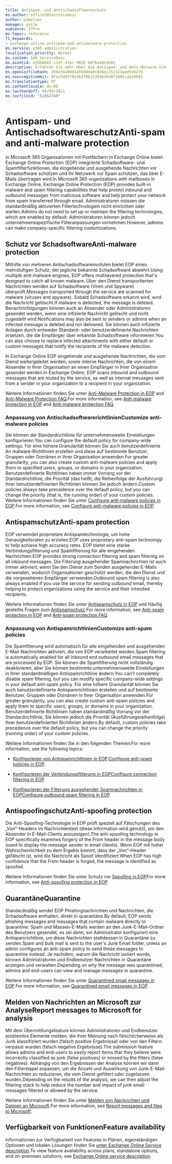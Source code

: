 ```yaml
---
title: Antispam- und Antischadsoftwareschutz
ms.author: office365servicedesc
author: pamelaar
manager: gailw
audience: ITPro
ms.topic: reference
f1_keywords:
- exchange-online-antispam-and-antimalware-protection
ms.service: o365-administration
localization_priority: Normal
ms.custom: Adm_ServiceDesc
ms.assetid: e3d68b82-114f-43ec-9026-b076a4dc4e02
description: Erfahren Sie mehr über die Antispam- und Anti-Malware-Schutzfeatures, die in Microsoft 365 Organisationen mit Exchange Online verfügbar sind.
ms.openlocfilehash: 2b8e34a00d14f6d9da0c834dc251321aed5eb279
ms.sourcegitcommit: 9fac5d9579e3b370b15384b36d0f1805cab20065
ms.translationtype: MT
ms.contentlocale: de-DE
ms.lasthandoff: 04/09/2021
ms.locfileid: "51652749"
---
```

# <a name="anti-spam-and-anti-malware-protection"></a><span data-ttu-id="91531-103">Antispam- und Antischadsoftwareschutz</span><span class="sxs-lookup"><span data-stu-id="91531-103">Anti-spam and anti-malware protection</span></span>

<span data-ttu-id="91531-104">In Microsoft 365 Organisationen mit Postfächern in Exchange Online bietet Exchange Online Protection (EOP) integrierte Schadsoftware- und Spamfilterfunktionen, die eingehende und ausgehende Nachrichten vor Schadsoftware schützen und Ihr Netzwerk vor Spam schützen, das über E-Mails übertragen wird.</span><span class="sxs-lookup"><span data-stu-id="91531-104">In Microsoft 365 organizations with mailboxes in Exchange Online, Exchange Online Protection (EOP) provides built-in malware and spam filtering capabilities that help protect inbound and outbound messages from malicious software and help protect your network from spam transferred through email.</span></span> <span data-ttu-id="91531-105">Administratoren müssen die standardmäßig aktivierten Filtertechnologien nicht einrichten oder warten.</span><span class="sxs-lookup"><span data-stu-id="91531-105">Admins do not need to set up or maintain the filtering technologies, which are enabled by default.</span></span> <span data-ttu-id="91531-106">Administratoren können jedoch unternehmensspezifische Filteranpassungen vornehmen.</span><span class="sxs-lookup"><span data-stu-id="91531-106">However, admins can make company-specific filtering customizations.</span></span>

## <a name="anti-malware-protection"></a><span data-ttu-id="91531-107">Schutz vor Schadsoftware</span><span class="sxs-lookup"><span data-stu-id="91531-107">Anti-malware protection</span></span>

<span data-ttu-id="91531-108">Mithilfe von mehreren Antischadsoftwaremodulen bietet EOP einen mehrstufigen Schutz, der jegliche bekannte Schadsoftware abwehrt.</span><span class="sxs-lookup"><span data-stu-id="91531-108">Using multiple anti-malware engines, EOP offers multilayered protection that's designed to catch all known malware.</span></span> <span data-ttu-id="91531-109">Über den Dienst transportierten Nachrichten werden auf Schadsoftware (Viren und Spyware) überprüft.</span><span class="sxs-lookup"><span data-stu-id="91531-109">Messages transported through the service are scanned for malware (viruses and spyware).</span></span> <span data-ttu-id="91531-110">Sobald Schadsoftware erkannt wird, wird die Nachricht gelöscht.</span><span class="sxs-lookup"><span data-stu-id="91531-110">If malware is detected, the message is deleted.</span></span> <span data-ttu-id="91531-111">Benachrichtigungen können auch an Absender oder Administratoren gesendet werden, wenn eine infizierte Nachricht gelöscht und nicht zugestellt wird.</span><span class="sxs-lookup"><span data-stu-id="91531-111">Notifications may also be sent to senders or admins when an infected message is deleted and not delivered.</span></span> <span data-ttu-id="91531-112">Sie können auch infizierte Anlagen durch entweder Standard- oder benutzerdefinierte Nachrichten ersetzen, die die Empfänger über erkannte Schadsoftware informieren.</span><span class="sxs-lookup"><span data-stu-id="91531-112">You can also choose to replace infected attachments with either default or custom messages that notify the recipients of the malware detection.</span></span>

<span data-ttu-id="91531-113">In Exchange Online EOP eingehende und ausgehende Nachrichten, die vom Dienst weitergeleitet werden, sowie interne Nachrichten, die von einem Absender in Ihrer Organisation an einen Empfänger in Ihrer Organisation gesendet werden.</span><span class="sxs-lookup"><span data-stu-id="91531-113">In Exchange Online, EOP scans inbound and outbound messages that are routed by the service, as well as internal messages sent from a sender in your organization to a recipient in your organization.</span></span>

<span data-ttu-id="91531-114">Weitere Informationen finden Sie unter [Anti-Malware Protection in EOP](/microsoft-365/security/office-365-security/anti-malware-protection) and [Anti-Malware Protection FAQ](/microsoft-365/security/office-365-security/anti-malware-protection-faq-eop).</span><span class="sxs-lookup"><span data-stu-id="91531-114">For more information, see [Anti-malware protection in EOP](/microsoft-365/security/office-365-security/anti-malware-protection) and [Anti-malware protection FAQ](/microsoft-365/security/office-365-security/anti-malware-protection-faq-eop).</span></span>

### <a name="customize-anti-malware-policies"></a><span data-ttu-id="91531-115">Anpassung von Antischadsoftwarerichtlinien</span><span class="sxs-lookup"><span data-stu-id="91531-115">Customize anti-malware policies</span></span>

<span data-ttu-id="91531-116">Sie können die Standardrichtlinie für unternehmensweite Einstellungen konfigurieren.</span><span class="sxs-lookup"><span data-stu-id="91531-116">You can configure the default policy for company-wide settings.</span></span> <span data-ttu-id="91531-117">Für eine höhere Granularität können Sie auch benutzerdefinierte An malware-Richtlinien erstellen und diese auf bestimmte Benutzer, Gruppen oder Domänen in Ihrer Organisation anwenden.</span><span class="sxs-lookup"><span data-stu-id="91531-117">For greater granularity, you can also create custom anti-malware policies and apply them to specified users, groups, or domains in your organization.</span></span> <span data-ttu-id="91531-118">Benutzerdefinierte Richtlinien haben immer Vorrang vor der Standardrichtlinie, die Priorität (das heißt, die Reihenfolge der Ausführung) Ihrer benutzerdefinierten Richtlinien können Sie jedoch ändern.</span><span class="sxs-lookup"><span data-stu-id="91531-118">Custom policies always take precedence over the default policy, but you can change the priority (that is, the running order) of your custom policies.</span></span> <span data-ttu-id="91531-119">Weitere Informationen finden Sie unter [Configure anti-malware policies in EOP](/microsoft-365/security/office-365-security/configure-anti-malware-policies).</span><span class="sxs-lookup"><span data-stu-id="91531-119">For more information, see [Configure anti-malware policies in EOP](/microsoft-365/security/office-365-security/configure-anti-malware-policies).</span></span>

## <a name="anti-spam-protection"></a><span data-ttu-id="91531-120">Antispamschutz</span><span class="sxs-lookup"><span data-stu-id="91531-120">Anti-spam protection</span></span>

<span data-ttu-id="91531-121">EOP verwendet proprietäre Antispamtechnologie, um hohe Genauigkeitsraten zu erzielen.</span><span class="sxs-lookup"><span data-stu-id="91531-121">EOP uses proprietary anti-spam technology to help achieve high accuracy rates.</span></span> <span data-ttu-id="91531-122">EOP bietet eine starke Verbindungsfilterung und Spamfilterung für alle eingehenden Nachrichten.</span><span class="sxs-lookup"><span data-stu-id="91531-122">EOP provides strong connection filtering and spam filtering on all inbound messages.</span></span> <span data-ttu-id="91531-123">Die Filterung ausgehender Spamnachrichten ist auch immer aktiviert, wenn Sie den Dienst zum Senden ausgehender E-Mails verwenden, wodurch Organisationen geschützt werden, die den Dienst und die vorgesehenen Empfänger verwenden.</span><span class="sxs-lookup"><span data-stu-id="91531-123">Outbound spam filtering is also always enabled if you use the service for sending outbound email, thereby helping to protect organizations using the service and their intended recipients.</span></span>

<span data-ttu-id="91531-124">Weitere Informationen finden Sie unter [Antispamschutz in EOP](/microsoft-365/security/office-365-security/anti-spam-protection) und Häufig gestellte Fragen zum [Antispamschutz](/microsoft-365/security/office-365-security/anti-spam-protection-faq).</span><span class="sxs-lookup"><span data-stu-id="91531-124">For more information, see [Anti-spam protection in EOP](/microsoft-365/security/office-365-security/anti-spam-protection) and [Anti-spam protection FAQ](/microsoft-365/security/office-365-security/anti-spam-protection-faq).</span></span>

### <a name="customize-anti-spam-policies"></a><span data-ttu-id="91531-125">Anpassung von Antispamrichtlinien</span><span class="sxs-lookup"><span data-stu-id="91531-125">Customize anti-spam policies</span></span>

<span data-ttu-id="91531-126">Die Spamfilterung wird automatisch für alle eingehenden und ausgehenden E-Mail-Nachrichten aktiviert, die von EOP verarbeitet werden.</span><span class="sxs-lookup"><span data-stu-id="91531-126">Spam filtering is automatically enabled for all inbound and outbound email messages that are processed by EOP.</span></span> <span data-ttu-id="91531-127">Sie können die Spamfilterung nicht vollständig deaktivieren, aber Sie können bestimmte unternehmensweite Einstellungen in Ihrer standardmäßigen Antispamrichtlinie ändern.</span><span class="sxs-lookup"><span data-stu-id="91531-127">You can't completely disable spam filtering, but you can modify specific company-wide settings in your default anti-spam policy.</span></span> <span data-ttu-id="91531-128">Für eine höhere Granularität können Sie auch benutzerdefinierte Antispamrichtlinien erstellen und auf bestimmte Benutzer, Gruppen oder Domänen in Ihrer Organisation anwenden.</span><span class="sxs-lookup"><span data-stu-id="91531-128">For greater granularity, you can also create custom anti-spam policies and apply them to specific users, groups, or domains in your organization.</span></span> <span data-ttu-id="91531-129">Benutzerdefinierte Richtlinien haben standardmäßig Vorrang vor der Standardrichtlinie, Sie können jedoch die Priorität (Ausführungsreihenfolge) Ihrer benutzerdefinierten Richtlinien ändern.</span><span class="sxs-lookup"><span data-stu-id="91531-129">By default, custom policies take precedence over the default policy, but you can change the priority (running order) of your custom policies.</span></span>

<span data-ttu-id="91531-130">Weitere Informationen finden Sie in den folgenden Themen:</span><span class="sxs-lookup"><span data-stu-id="91531-130">For more information, see the following topics:</span></span>

- <span data-ttu-id="91531-131">[Konfigurieren von Antispamrichtlinien in EOP](/microsoft-365/security/office-365-security/configure-your-spam-filter-policies).</span><span class="sxs-lookup"><span data-stu-id="91531-131">[Configure anti-spam policies in EOP](/microsoft-365/security/office-365-security/configure-your-spam-filter-policies).</span></span>

- [<span data-ttu-id="91531-132">Konfigurieren der Verbindungsfilterung in EOP</span><span class="sxs-lookup"><span data-stu-id="91531-132">Configure connection filtering in EOP</span></span>](/microsoft-365/security/office-365-security/configure-the-connection-filter-policy)

- [<span data-ttu-id="91531-133">Konfigurieren der Filterung ausgehender Spamnachrichten in EOP</span><span class="sxs-lookup"><span data-stu-id="91531-133">Configure outbound spam filtering in EOP</span></span>](/microsoft-365/security/office-365-security/configure-the-outbound-spam-policy)

## <a name="anti-spoofing-protection"></a><span data-ttu-id="91531-134">Antispoofingschutz</span><span class="sxs-lookup"><span data-stu-id="91531-134">Anti-spoofing protection</span></span>

<span data-ttu-id="91531-135">Die Anti-Spoofing-Technologie in EOP prüft speziell auf Fälschungen des „Von“-Headers im Nachrichtentext (diese Information wird genutzt, um den Absender in E-Mail-Clients anzuzeigen).</span><span class="sxs-lookup"><span data-stu-id="91531-135">The anti-spoofing technology in EOP specifically examines forgery of the From header in the message body (used to display the message sender in email clients).</span></span> <span data-ttu-id="91531-136">Wenn EOP mit hoher Wahrscheinlichkeit zu dem Ergebis kommt, dass der „Von“-Header gefälscht ist, wird die Nachricht als Spoof identifiziert.</span><span class="sxs-lookup"><span data-stu-id="91531-136">When EOP has high confidence that the From header is forged, the message is identified as spoofed.</span></span>

<span data-ttu-id="91531-137">Weitere Informationen finden Sie unter Schutz vor [Spoofing in EOP](/microsoft-365/security/office-365-security/anti-spoofing-protection)</span><span class="sxs-lookup"><span data-stu-id="91531-137">For more information, see [Anti-spoofing protection in EOP](/microsoft-365/security/office-365-security/anti-spoofing-protection)</span></span>

## <a name="quarantine"></a><span data-ttu-id="91531-138">Quarantäne</span><span class="sxs-lookup"><span data-stu-id="91531-138">Quarantine</span></span>

<span data-ttu-id="91531-139">Standardmäßig sendet EOP Phishingnachrichten und Nachrichten, die Schadsoftware enthalten, direkt in quarantäne.</span><span class="sxs-lookup"><span data-stu-id="91531-139">By default, EOP sends phishing messages and messages that contain malware directly to quarantine.</span></span> <span data-ttu-id="91531-140">Spam und Massen-E-Mails werden an den Junk-E-Mail-Ordner des Benutzers gesendet, es sei denn, ein Administrator konfiguriert eine Antispamrichtlinie, um diese Nachrichten stattdessen in Quarantäne zu senden.</span><span class="sxs-lookup"><span data-stu-id="91531-140">Spam and bulk mail is sent to the user's Junk Email folder, unless an admin configures an anti-spam policy to send these messages to quarantine instead.</span></span> <span data-ttu-id="91531-141">Je nachdem, warum die Nachricht isoliert wurde, können Administratoren und Endbenutzer Nachrichten in Quarantäne anzeigen und verwalten.</span><span class="sxs-lookup"><span data-stu-id="91531-141">Depending on why the message was quarantined, admins and end-users can view and manage messages in quarantine.</span></span>

<span data-ttu-id="91531-142">Weitere Informationen finden Sie unter [Quarantined email messages in EOP](/microsoft-365/security/office-365-security/quarantine-email-messages).</span><span class="sxs-lookup"><span data-stu-id="91531-142">For more information, see [Quarantined email messages in EOP](/microsoft-365/security/office-365-security/quarantine-email-messages).</span></span>

## <a name="report-messages-to-microsoft-for-analysis"></a><span data-ttu-id="91531-143">Melden von Nachrichten an Microsoft zur Analyse</span><span class="sxs-lookup"><span data-stu-id="91531-143">Report messages to Microsoft for analysis</span></span>

<span data-ttu-id="91531-144">Mit dem Übermittlungsfeature können Administratoren und Endbenutzer problemlos Elemente melden, die ihrer Meinung nach fälschlicherweise als Junk klassifiziert wurden (falsch positive Ergebnisse) oder von den Filtern verpasst wurden (falsch negative Ergebnisse).</span><span class="sxs-lookup"><span data-stu-id="91531-144">The submission feature allows admins and end-users to easily report items that they believe were incorrectly classified as junk (false positives) or missed by the filters (false negatives).</span></span> <span data-ttu-id="91531-145">Abhängig von den Ergebnissen der Analyse können wir dann den Filterstapel anpassen, um die Anzahl und Auswirkung von Junk-E-Mail-Nachrichten zu reduzieren, die vom Dienst gefiltert oder zugelassen wurden.</span><span class="sxs-lookup"><span data-stu-id="91531-145">Depending on the results of the analysis, we can then adjust the filtering stack to help reduce the number and impact of junk email messages filtered or allowed by the service.</span></span>

<span data-ttu-id="91531-146">Weitere Informationen finden Sie unter [Melden von Nachrichten und Dateien an Microsoft](/microsoft-365/security/office-365-security/report-junk-email-messages-to-microsoft).</span><span class="sxs-lookup"><span data-stu-id="91531-146">For more information, see [Report messages and files to Microsoft](/microsoft-365/security/office-365-security/report-junk-email-messages-to-microsoft).</span></span>

## <a name="feature-availability"></a><span data-ttu-id="91531-147">Verfügbarkeit von Funktionen</span><span class="sxs-lookup"><span data-stu-id="91531-147">Feature availability</span></span>

<span data-ttu-id="91531-148">Informationen zur Verfügbarkeit von Features in Plänen, eigenständigen Optionen und lokalen Lösungen finden Sie [unter Exchange Online Service description](exchange-online-service-description.md).</span><span class="sxs-lookup"><span data-stu-id="91531-148">To view feature availability across plans, standalone options, and on-premises solutions, see [Exchange Online service description](exchange-online-service-description.md).</span></span>